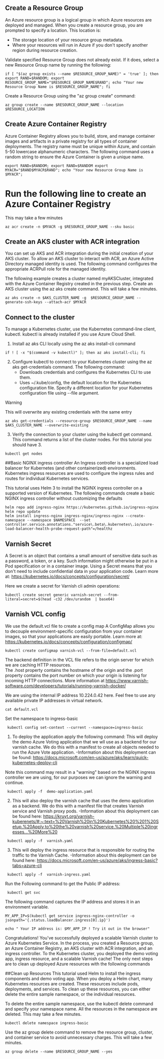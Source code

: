 ## Create a Resource Group
An Azure resource group is a logical group in which Azure resources are deployed and managed. When you create a resource group, you are prompted to specify a location. This location is:
  - The storage location of your resource group metadata.
  - Where your resources will run in Azure if you don't specify another region during resource creation.

Validate specified Resource Group does not already exist. If it does, select a new Resource Group name by running the following:

```
if [ "$(az group exists --name $RESOURCE_GROUP_NAME)" = 'true' ]; then export RAND=$RANDOM; export RESOURCE_GROUP_NAME="$RESOURCE_GROUP_NAME$RAND"; echo "Your new Resource Group Name is $RESOURCE_GROUP_NAME"; fi
```

Create a Resource Group using the "az group create" command:
```
az group create --name $RESOURCE_GROUP_NAME --location $RESOURCE_LOCATION
```


## Create Azure Container Registry

Azure Container Registry allows you to build, store, and manage container images and artifacts in a private registry for all types of container deployments.
The registry name must be unique within Azure, and contain 5-50 lowercase alphanumeric characters. 
The following command uses a random string to ensure the Azure Container is given a unique name. 
```
export RAND=$RANDOM; export RAND=$RANDOM export MYACR="$RAND$MYACR$RAND"; echo "Your new Resource Group Name is $MYACR"; 
```

# Run the following line to create an Azure Container Registry 
This may take a few minutes
```
az acr create -n $MYACR -g $RESOURCE_GROUP_NAME --sku basic
```

## Create an AKS cluster with ACR integration

You can set up AKS and ACR integration during the initial creation of your AKS cluster. 
To allow an AKS cluster to interact with ACR, an Azure Active Directory managed identity is used. 
The following command configures the appropriate ACRPull role for the managed identity.


The following example creates a cluster named myAKSCluster, integrated with the Azure Container Registry created in the previous step.
Create an AKS cluster using the az aks create command. This will take a few minutes.

```
az aks create -n $AKS_CLUSTER_NAME -g  $RESOURCE_GROUP_NAME --generate-ssh-keys --attach-acr $MYACR
```
## Connect to the cluster
To manage a Kubernetes cluster, use the Kubernetes command-line client, kubectl. kubectl is already installed if you use Azure Cloud Shell. 
1. Install az aks CLI locally using the az aks install-cli command

```
if ! [ -x "$(command -v kubectl)" ]; then az aks install-cli; fi
```

2. Configure kubectl to connect to your Kubernetes cluster using the az aks get-credentials command. The following command:
    - Downloads credentials and configures the Kubernetes CLI to use them.
    - Uses ~/.kube/config, the default location for the Kubernetes configuration file. Specify a different location for your Kubernetes configuration file using --file argument. 

> [!WARNING]
> This will overwrite any existing credentials with the same entry

```
az aks get-credentials --resource-group $RESOURCE_GROUP_NAME --name $AKS_CLUSTER_NAME --overwrite-existing
```

3. Verify the connection to your cluster using the kubectl get command. This command returns a list of the cluster nodes. For this tutorial you should have 3.  

```
kubectl get nodes
```


##Basic NGINX ingress controller 
An Ingress controller is a specialized load balancer for Kubernetes (and other containerized) environments. Kubernetes ingress resources are used to configure the ingress rules and routes for individual Kubernetes services.

This tutorial uses Helm 3 to install the NGINX ingress controller on a supported version of Kubernetes.
The following commands create a basic NGINX ingress controller without customizing the defaults
```
helm repo add ingress-nginx https://kubernetes.github.io/ingress-nginx
helm repo update
helm install ingress-nginx ingress-nginx/ingress-nginx --create-namespace --namespace $NAMESPACE  --set controller.service.annotations."service\.beta\.kubernetes\.io/azure-load-balancer-health-probe-request-path"=/healthz
```



## Varnish Secret 
A Secret is an object that contains a small amount of sensitive data such as a password, a token, or a key. Such information might otherwise be put in a Pod specification or in a container image. 
Using a Secret means that you don't need to include confidential data in your application code. Learn more at: https://kubernetes.io/docs/concepts/configuration/secret/

Here we create a secret for Varnish cli admin operations:
``` 
kubectl create secret generic varnish-secret --from-literal=secret=$(head -c32 /dev/urandom  | base64)
```

## Varnish VCL config 
We use the default.vcl file to create a config map A ConfigMap allows you to decouple environment-specific configuration from your container images, 
so that your applications are easily portable. Learn more at: https://kubernetes.io/docs/concepts/configuration/configmap/
```
kubectl create configmap varnish-vcl --from-file=default.vcl
```

The backend definition in the VCL file refers to the origin server for which we are caching HTTP resources.  
The .host property contains the hostname of the origin and the .port property contains the port number on which your origin is listening for incoming HTTP connections.
More information at https://www.varnish-software.com/developers/tutorials/running-varnish-docker/

We are using the internal IP address 10.224.0.42 here. Feel free to use any available private IP addresses in virtual network.
```
cat default.vcl 
```

Set the namespace to ingress-basic 
```
 kubectl config set-context --current --namespace=ingress-basic
 ```

1. To deploy the application apply the following command: 
This will deploy the demo Azure Voting application that we wll use as a backend for our varnish cache.
We do this with a manifest to create all objects needed to run the Azure Vote application. 
                -Information about this deployment can be found: https://docs.microsoft.com/en-us/azure/aks/learn/quick-kubernetes-deploy-cli
                
Note this command may result in a "warning" based on the NGINX ingress controller we are using, for our purposes we can ignore the warning and continue. 
```
 kubectl apply -f  demo-application.yaml
```
2. This will also deploy the varnish cache that uses the demo application as a backend. 
We do this with a manifest file that creates Varnish service and Varnish proxy pods. 
                -Information about this deployment can be found here: https://kruyt.org/varnish-kuberenets/#:~:text=%20Varnish%20in%20Kubernetes%20%201%20Setup.%20Apply,to%20the%20varnish%20service.%20Multiple%20ingresses...%20More%20
```
 kubectl apply -f  varnish.yaml
```
3. This will deploy the ingress resource that is responsible for routing the traffic to the Varnish Cache. 
                 -Information about this deployment can be found here: https://docs.microsoft.com/en-us/azure/aks/ingress-basic?tabs=azure-cli

```
 kubectl apply -f  varnish-ingress.yaml 
```


Run the Following command to get the Public IP address: 
```
 kubectl get svc
 ```


The following command captures the IP address and stores it in an environment variable.
```
MY_APP_IP=$(kubectl get service ingress-nginx-controller -o jsonpath='{.status.loadBalancer.ingress[0].ip}')
 ```

 ```
 echo " Your IP address is: $MY_APP_IP ! Try it out in the browser"
 ```
Congratulations! You've successfully deployed a scalable Varnish cluster to Azure Kubernetes Service. In the process, you created a Resource group, an Azure Container Registry,
 an AKS cluster with ACR integration, and an ingress controller. To the Kubernetes cluster, you deployed the demo voting app, ingress resource, and a scalable Varnish cache!
 The only next steps are to clean up deployed Azure resources with the following commands

##Clean up Resources 
This tutorial used Helm to install the ingress components and demo voting app. When you deploy a Helm chart, many Kubernetes resources are created. 
These resources include pods, deployments, and services. To clean up these resources, you can either delete the entire sample namespace, or the individual resources.
 

To delete the entire sample namespace, use the kubectl delete command and specify your namespace name. All the resources in the namespace are deleted.
This may take a few minutes. 
```
kubectl delete namespace ingress-basic
 ```

Use the az group delete command to remove the resource group, cluster, and container service to avoid unnecessary charges. 
This will take a few minutes. 
```
az group delete --name $RESOURCE_GROUP_NAME --yes
```